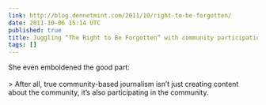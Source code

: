 ```yaml
---
link: http://blog.dennetmint.com/2011/10/right-to-be-forgotten/
date: 2011-10-06 15:14 UTC
published: true
title: Juggling “The Right to Be Forgotten” with community participation
tags: []
---
```


She even emboldened the good part:<br><br>> After all, true community-based journalism isn’t just creating content about the community, it’s also participating in the community.
